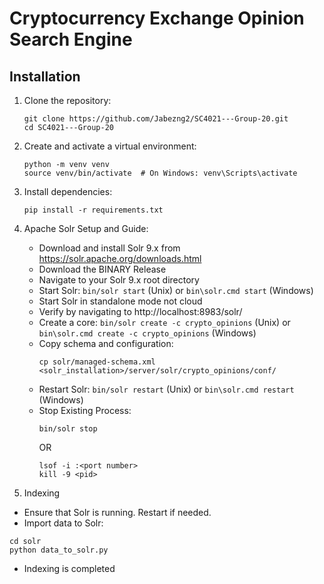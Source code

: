 # Cryptocurrency Exchange Opinion Search Engine
## Installation

1. Clone the repository:
   ```
   git clone https://github.com/Jabezng2/SC4021---Group-20.git
   cd SC4021---Group-20
   ```

2. Create and activate a virtual environment:
   ```
   python -m venv venv
   source venv/bin/activate  # On Windows: venv\Scripts\activate
   ```

3. Install dependencies:
   ```
   pip install -r requirements.txt
   ```

4. Apache Solr Setup and Guide:
   - Download and install Solr 9.x from https://solr.apache.org/downloads.html
   - Download the BINARY Release
   - Navigate to your Solr 9.x root directory
   - Start Solr: `bin/solr start` (Unix) or `bin\solr.cmd start` (Windows)
   - Start Solr in standalone mode not cloud
   - Verify by navigating to http://localhost:8983/solr/
   - Create a core: `bin/solr create -c crypto_opinions` (Unix) or `bin\solr.cmd create -c crypto_opinions` (Windows)
   - Copy schema and configuration:
     ```
     cp solr/managed-schema.xml <solr_installation>/server/solr/crypto_opinions/conf/
     ```
   - Restart Solr: `bin/solr restart` (Unix) or `bin\solr.cmd restart` (Windows)
   - Stop Existing Process:
     ```
     bin/solr stop
     ```
     OR
     ```
     lsof -i :<port number>
     kill -9 <pid>
     ```

5. Indexing
- Ensure that Solr is running. Restart if needed.
- Import data to Solr:
```
cd solr
python data_to_solr.py
```
- Indexing is completed